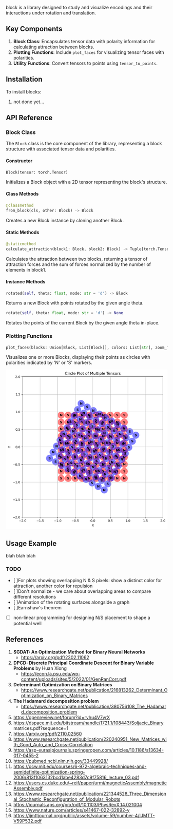 
block is a library designed to study and visualize encodings and their interactions under rotation and translation.

## Key Components

1. **Block Class**: Encapsulates tensor data with polarity information for calculating attraction between blocks.
2. **Plotting Functions**: Include `plot_faces` for visualizing tensor faces with polarities.
3. **Utility Functions**: Convert tensors to points using `tensor_to_points`.

## Installation

To install blocks:
1. not done yet...

## API Reference

### Block Class

The `Block` class is the core component of the library, representing a block structure with associated tensor data and polarities.

#### Constructor

```python
Block(tensor: torch.Tensor)
```

Initializes a Block object with a 2D tensor representing the block's structure.

#### Class Methods

```python
@classmethod
from_block(cls, other: Block) -> Block
```

Creates a new Block instance by cloning another Block.

#### Static Methods

```python
@staticmethod
calculate_attraction(block1: Block, block2: Block) -> Tuple[torch.Tensor, float]
```

Calculates the attraction between two blocks, returning a tensor of attraction forces and the sum of forces normalized by the number of elements in block1.

#### Instance Methods

```python
rotated(self, theta: float, mode: str = 'd') -> Block
```

Returns a new Block with points rotated by the given angle theta.

```python
rotate(self, theta: float, mode: str = 'd') -> None
```

Rotates the points of the current Block by the given angle theta in-place.

### Plotting Functions

```python
plot_faces(blocks: Union[Block, List[Block]], colors: List[str], zoom_factor: float = 2, alpha: float = 0.5) -> None
```

Visualizes one or more Blocks, displaying their points as circles with polarities indicated by 'N' or 'S' markers.

![Visualizing Blocks](images/plot_faces.png)

## Usage Example

blah blah blah

### TODO
- [ ]For plots showing overlapping N & S pixels: show a distinct color for attraction, another color for repulsion
- [ ]Don't normalize - we care about overlapping areas to compare different resolutions
- [ ]Animation of the rotating surfaces alongside a graph
- [ ]Earnshaw's theorem
- [ ] non-linear programming for designing N/S placement to shape a potential well

## References

1. **SGDAT: An Optimization Method for Binary Neural Networks**
    - https://arxiv.org/pdf/2302.11062
2. **DPCD: Discrete Principal Coordinate Descent for Binary Variable Problems** by Huan Xiong
    - https://econ.la.psu.edu/wp-content/uploads/sites/5/2022/01/GenRanCorr.pdf
3. **Determinant Optimization on Binary Matrices**
    - https://www.researchgate.net/publication/216813262_Determinant_Optimization_on_Binary_Matrices
4. **The Hadamard decomposition problem**
    - https://www.researchgate.net/publication/380756108_The_Hadamard_decomposition_problem
5. https://openreview.net/forum?id=rvhu4V7yrX
6. https://dspace.mit.edu/bitstream/handle/1721.1/108443/Soljacic_Binary matrices.pdf?sequence=1
7. https://arxiv.org/pdf/2110.02560
8. https://www.researchgate.net/publication/220240951_New_Matrices_with_Good_Auto_and_Cross-Correlation
9. https://asp-eurasipjournals.springeropen.com/articles/10.1186/s13634-017-0455-2
10. https://pubmed.ncbi.nlm.nih.gov/33449928/
11. https://ocw.mit.edu/courses/6-972-algebraic-techniques-and-semidefinite-optimization-spring-2006/813f1063132bcd1abe4283d7c9f75816_lecture_03.pdf
12. https://users.cs.duke.edu/~reif/paper/urmi/magneticAssembly/magneticAssembly.pdf
13. https://www.researchgate.net/publication/221344528_Three_Dimensional_Stochastic_Reconfiguration_of_Modular_Robots
14. https://journals.aps.org/prx/pdf/10.1103/PhysRevX.14.021004
15. https://www.nature.com/articles/s41467-022-32892-y
16. https://ijmttjournal.org/public/assets/volume-59/number-4/IJMTT-V59P532.pdf
